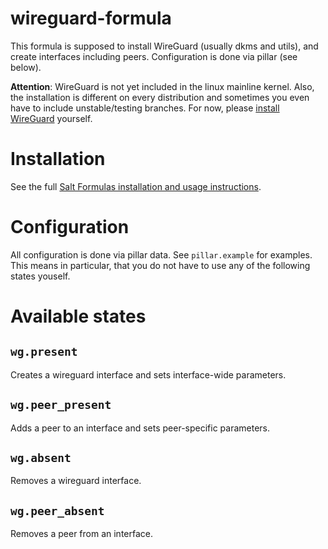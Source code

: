 # wireguard-formula

This formula is supposed to install WireGuard (usually dkms and utils), and
create interfaces including peers. Configuration is done via pillar (see below).

**Attention**: WireGuard is not yet included in the linux mainline kernel. Also,
the installation is different on every distribution and sometimes you even have
to include unstable/testing branches. For now, please
[install WireGuard](https://www.wireguard.com/install/) yourself.

# Installation

See the full [Salt Formulas installation and usage instructions](http://docs.saltstack.com/en/latest/topics/development/conventions/formulas.html).

# Configuration

All configuration is done via pillar data. See `pillar.example` for examples.
This means in particular, that you do not have to use any of the following
states youself.

# Available states

## `wg.present`

Creates a wireguard interface and sets interface-wide parameters.

## `wg.peer_present`

Adds a peer to an interface and sets peer-specific parameters.

## `wg.absent`

Removes a wireguard interface.

## `wg.peer_absent`

Removes a peer from an interface.
